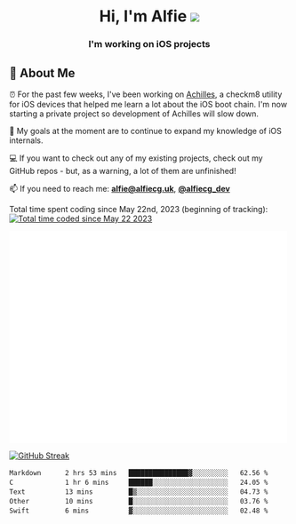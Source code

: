 <h1 align="center">Hi, I'm Alfie <img src="https://raw.githubusercontent.com/MartinHeinz/MartinHeinz/master/wave.gif" width="30px"></h1>
<h3 align="center">I'm working on iOS projects</h3>


## 📖 About Me

⏰ For the past few weeks, I've been working on [Achilles](https://github.com/alfiecg24/Achilles), a checkm8 utility for iOS devices that helped me learn a lot about the iOS boot chain. I'm now starting a private project so development of Achilles will slow down.

🎯 My goals at the moment are to  continue to expand my knowledge of iOS internals.

💻 If you want to check out any of my existing projects, check out my GitHub repos - but, as a warning, a lot of them are unfinished!

📫 If you need to reach me: **alfie@alfiecg.uk**, **[@alfiecg_dev](https://twitter.com/alfiecg_dev)**

Total time spent coding since May 22nd, 2023 (beginning of tracking): <a href="https://wakatime.com/@61592169-b9cf-4af8-b6fa-8ac7d4369b01"><img src="https://wakatime.com/badge/user/61592169-b9cf-4af8-b6fa-8ac7d4369b01.svg" alt="Total time coded since May 22 2023" /></a>


<img align="center" src="/github-metrics.svg" alt="Metrics" width="500">

[![GitHub Streak](https://streak-stats.demolab.com/?user=alfiecg24)](https://git.io/streak-stats)

<!--START_SECTION:waka-->

```txt
Markdown      2 hrs 53 mins   ███████████████▓░░░░░░░░░   62.56 %
C             1 hr 6 mins     ██████░░░░░░░░░░░░░░░░░░░   24.05 %
Text          13 mins         █▒░░░░░░░░░░░░░░░░░░░░░░░   04.73 %
Other         10 mins         █░░░░░░░░░░░░░░░░░░░░░░░░   03.76 %
Swift         6 mins          ▓░░░░░░░░░░░░░░░░░░░░░░░░   02.48 %
```

<!--END_SECTION:waka-->
